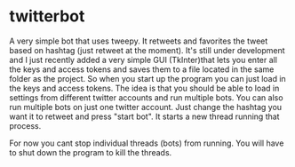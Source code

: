 # twitterbot
A very simple bot that uses tweepy. It retweets and favorites the tweet based on hashtag (just retweet at the moment). 
It's still under development and I just recently added a very simple GUI (TkInter)that lets you
enter all the keys and access tokens and saves them to a file located in the same folder as the project. 
So when you start up the program you can just load in the keys and access tokens. The idea is that you
should be able to load in settings from different twitter accounts and run multiple bots.
You can also run multiple bots on just one twitter account. Just change the hashtag you want it to retweet and press "start bot".
It starts a new thread running that process.

For now you cant stop individual threads (bots) from running. You will have to shut down the program to kill the threads.
